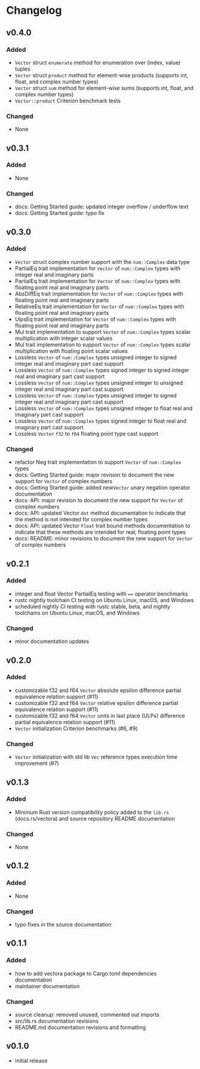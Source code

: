 # Changelog

## v0.4.0

### Added

- `Vector` struct `enumerate` method for enumeration over (index, value) tuples
- `Vector` struct `product` method for element-wise products (supports int, float, and complex number types)
- `Vector` struct `sum` method for element-wise sums (supports int, float, and complex number types)
- `Vector::product` Criterion benchmark tests

### Changed

- None

## v0.3.1

### Added

- None

### Changed

- docs: Getting Started guide: updated integer overflow / underflow text
- docs: Getting Started guide: typo fix

## v0.3.0

### Added

- `Vector` struct complex number support with the `num::Complex` data type
- PartialEq trait implementation for `Vector` of `num::Complex` types with integer real and imaginary parts
- PartialEq trait implementation for `Vector` of `num::Complex` types with floating point real and imaginary parts
- AbsDiffEq trait implementation for `Vector` of `num::Complex` types with floating point real and imaginary parts
- RelativeEq trait implementation for `Vector` of `num::Complex` types with floating point real and imaginary parts
- UlpsEq trait implementation for `Vector` of `num::Complex` types with floating point real and imaginary parts
- Mul trait implementation to support `Vector` of `num::Complex` types scalar multiplication with integer scalar values
- Mul trait implementation to support `Vector` of `num::Complex` types scalar multiplication with floating point scalar values
- Lossless `Vector` of `num::Complex` types unsigned integer to signed integer real and imaginary part cast support
- Lossless `Vector` of `num::Complex` types signed integer to signed integer real and imaginary part cast support
- Lossless `Vector` of `num::Complex` types unsigned integer to unsigned integer real and imaginary part cast support
- Lossless `Vector` of `num::Complex` types unsigned integer to signed integer real and imaginary part cast support
- Lossless `Vector` of `num::Complex` types unsigned integer to float real and imaginary part cast support
- Lossless `Vector` of `num::Complex` types signed integer to float real and imaginary part cast support
- Lossless `Vector` `f32` to `f64` floating point type cast support

### Changed

- refactor Neg trait implementation to support `Vector` of `num::Complex` types
- docs: Getting Started guide: major revision to document the new support for `Vector` of complex numbers
- docs: Getting Started guide: added new`Vector` unary negation operator documentation
- docs: API: major revision to document the new support for `Vector` of complex numbers
- docs: API: updated Vector `dot` method documentation to indicate that the method is not intended for complex number types
- docs: API: updated Vector `Float` trait bound methods documentation to indicate that these methods are intended for real, floating point types
- docs: README: minor revisions to document the new support for `Vector` of complex numbers

## v0.2.1

### Added

- integer and float Vector PartialEq testing with `==` operator benchmarks
- rustc nightly toolchain CI testing on Ubuntu Linux, macOS, and Windows
- scheduled nightly CI testing with rustc stable, beta, and nightly toolchains on Ubuntu Linux, macOS, and Windows

### Changed

- minor documentation updates

## v0.2.0

### Added

- customizable f32 and f64 `Vector` absolute epsilon difference partial equivalence relation support (#11)
- customizable f32 and f64 `Vector` relative epsilon difference partial equivalence relation support (#11)
- customizable f32 and f64 `Vector` units in last place (ULPs) difference partial equivalence relation support (#11)
- `Vector` initialization Criterion benchmarks (#6, #9)

### Changed

- `Vector` initialization with std lib `Vec` reference types execution time improvement (#7)

## v0.1.3

### Added

- Minimum Rust version compatibility policy added to the `lib.rs` (docs.rs/vectora) and source repository README documentation

### Changed

- None

## v0.1.2

### Added

- None

### Changed

- typo fixes in the source documentation

## v0.1.1

### Added

- how to add vectora package to Cargo.toml dependencies documentation
- maintainer documentation

### Changed

- source cleanup: removed unused, commented out imports
- src/lib.rs documentation revisions
- README.md documentation revisions and formatting

## v0.1.0

- initial release
